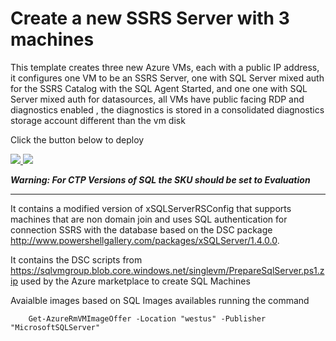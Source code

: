 # Create a new SSRS Server with 3 machines

This template creates three new Azure VMs, each with a public IP address, it configures one VM to be an SSRS Server, one with SQL Server mixed auth for the SSRS Catalog with the SQL Agent Started, and one one with SQL Server mixed auth for datasources, all VMs have public facing RDP and diagnostics enabled , the diagnostics is stored in a consolidated diagnostics storage account different than the vm disk

Click the button below to deploy

<a href="https://portal.azure.com/#create/Microsoft.Template/uri/https%3A%2F%2Fraw.githubusercontent.com%2Fjtarquino%2FRsArm%2Fmaster%2FRSARM%2FTemplates%2FAzureDeploy.json" target="_blank">
    <img src="http://azuredeploy.net/deploybutton.png"/>
</a>
<a href="http://armviz.io/#/?load=https%3A%2F%2Fraw.githubusercontent.com%2Fjtarquino%2FRsArm%2Fmaster%2FRSARM%2FTemplates%2FAzureDeploy.json" target="_blank">
  <img src="http://armviz.io/visualizebutton.png"/>
</a>

***Warning: For CTP Versions of SQL the SKU should be set to Evaluation*** 

***
It contains a modified version of xSQLServerRSConfig that supports machines that are non domain join and uses SQL authentication for connection SSRS with the database 
based on the DSC package http://www.powershellgallery.com/packages/xSQLServer/1.4.0.0.

It contains the DSC scripts from https://sqlvmgroup.blob.core.windows.net/singlevm/PrepareSqlServer.ps1.zip used by the Azure marketplace to create SQL Machines

Avaialble images based on SQL Images availables running the command

        Get-AzureRmVMImageOffer -Location "westus" -Publisher "MicrosoftSQLServer"